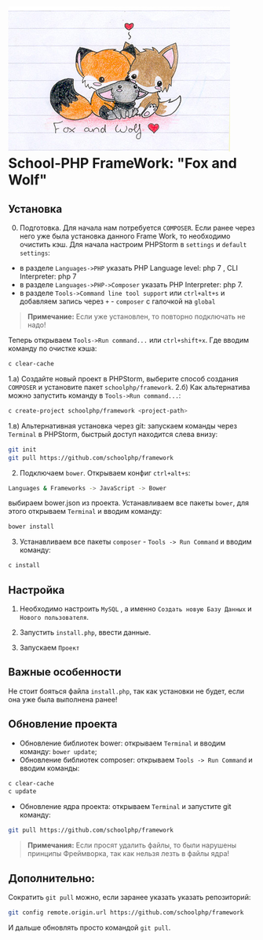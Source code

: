 ![School-PHP](https://raw.githubusercontent.com/schoolphp/library/master/Installer/install/skins/img/logo2.jpg)
School-PHP FrameWork: "Fox and Wolf"
===========================

## Установка 

0) Подготовка. Для начала нам потребуется `COMPOSER`. Если ранее через него уже была установка данного Frame Work, то необходимо очистить кэш. Для начала настроим PHPStorm в `settings` и `default settings`:
 - в разделе `Languages->PHP` указать PHP Language level: php 7 , CLI Interpreter: php 7
 - в разделе `Languages->PHP->Composer` указать PHP Interpreter: php 7.
 - в разделе `Tools->Command line tool support` или `ctrl+alt+s` и добавляем запись через `+` - `composer` с галочкой на `global` 

> **Примечание:** Если уже установлен, то повторно подключать не надо!

Теперь открываем `Tools->Run command...` или `ctrl+shift+x`. Где вводим команду по очистке кэша:
```bash
c clear-cache
```


1.а) Создайте новый проект в PHPStorm, выберите способ создания `COMPOSER` и установите пакет `schoolphp/framework`.
2.б) Как альтернатива можно запустить команду в `Tools->Run command...`:
```bash
c create-project schoolphp/framework <project-path>
```

1.в) Альтернативная установка через git: запускаем команды через `Terminal` в PHPStorm, быстрый доступ находится слева внизу:
```bash
git init
git pull https://github.com/schoolphp/framework
```

2) Подключаем `bower`. Открываем конфиг `ctrl+alt+s`: 
```bash
Languages & Frameworks -> JavaScript -> Bower
```
выбираем bower.json из проекта. Устанавливаем все пакеты `bower`, для этого открываем `Terminal` и вводим команду:
```bash
bower install
```

3) Устанавливаем все пакеты `composer` - `Tools -> Run Command` и вводим команду:
```bash
c install
```


## Настройка
1) Необходимо настроить `MySQL` , а именно `Создать новую Базу Данных` и `Нового пользователя`.

2) Запустить `install.php`, ввести данные.

3) Запускаем `Проект`

## Важные особенности
Не стоит бояться файла `install.php`, так как установки не будет, если она уже была выполнена ранее!

## Обновление проекта
- Обновление библиотек bower: открываем `Terminal` и вводим команду: `bower update`;
- Обновление библиотек composer: открываем `Tools -> Run Command` и вводим команды:
```bash
c clear-cache
c update
```
- Обновление ядра проекта: открываем `Terminal` и запустите git команду:
```bash
git pull https://github.com/schoolphp/framework
```
> **Примечания:** Если просят удалить файлы, то были нарушены принципы Фреймворка, так как нельзя лезть в файлы ядра!

## Дополнительно:
Сократить `git pull` можно, если заранее указать указать репозиторий:
```bash
git config remote.origin.url https://github.com/schoolphp/framework
```

И дальше обновлять просто командой `git pull`.